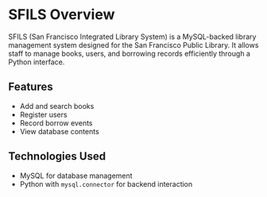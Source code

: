 # SFILS Overview

SFILS (San Francisco Integrated Library System) is a MySQL-backed library management system designed for the San Francisco Public Library. It allows staff to manage books, users, and borrowing records efficiently through a Python interface.

## Features
- Add and search books
- Register users
- Record borrow events
- View database contents

## Technologies Used
- MySQL for database management
- Python with `mysql.connector` for backend interaction
